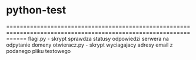 # python-test
==================================================================================================================
flagi.py - skrypt sprawdza statusy odpowiedzi serwera na odpytanie domeny
otwieracz.py - skrypt wyciagajacy adresy email z podanego pliku textowego
